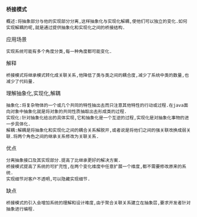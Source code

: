 **桥接模式**

    概述:将抽象部分与他的实现部分分离,这样抽象化与实现化解耦,使他们可以独立的变化.如何实现解耦的呢,就是通过提供抽象化和实现化之间的桥接结构.

应用场景

    实现系统可能有多个角度分类,每一种角度都可能变化.
    
解释
    
    桥接模式将继承模式转化成关联关系,他降低了类与类之间的耦合度,减少了系统中类的数量,也减少了代码量.

理解抽象化,实现化,解耦

    抽象化:将复杂物体的一个或几个共同的特性抽出去而只注意其他特性的行动或过程.在java面向对象中抽象化就是将对象的共同性质抽取出去形成类的过程.
    实现化:针对抽象化给出的具体实现,它和抽象化是一个互逆的过程,实现化是对抽象化事物的进一步具体化.
    解耦:解耦是将抽象化和实现化之间的耦合关系解脱开,或者说是将他们之间的强关联改换成弱关联.将两个角色之间的继承关系修改为关联关系.

优点

    分离抽象接口及其实现部分.提高了比继承更好的解决方案.
    桥接模式提高了系统的可扩充性,在两个变化维度中任意扩展一个维度,都不需要修改原来的系统.
    实现细节对客户不透明,可以隐藏实现细节.

缺点

    桥接模式的引入会增加系统的理解和设计难度,由于聚合关联关系建立在抽象层,要求开发者针对抽象进行编程.
    